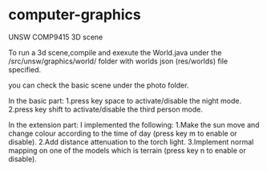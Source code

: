 # computer-graphics
UNSW COMP9415 3D scene

To run a 3d scene,compile and exexute the World.java under the /src/unsw/graphics/world/ folder with worlds json (res/worlds) file specified.

you can check the basic scene under the photo folder.



 In the basic part:
      1.press key space to activate/disable the night mode.
      2.press key shift to activate/disable the third person mode.
      

 
 
 In the extension part:
  I implemented the following:
       1.Make the sun move and change colour according to the time of day (press key m to enable or disable).
       2.Add distance attenuation to the torch light.
       3.Implement normal mapping on one of the models which is terrain (press key n to enable or disable).
